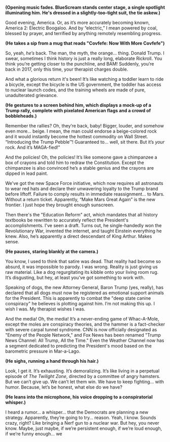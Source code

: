 **(Opening music fades. BlueScream stands center stage, a single spotlight illuminating him. He's dressed in a slightly-too-tight suit, the tie askew.)**

Good evening, America. Or, as it’s more accurately becoming known, America 2: Electric Boogaloo. And by “electric,” I mean powered by coal, blessed by prayer, and terrified by anything remotely resembling progress.

**(He takes a sip from a mug that reads "Covfefe: Now With More Covfefe")**

So, yeah, *he’s* back. The man, the myth, the orange… thing. Donald Trump. I swear, sometimes I think history is just a really long, elaborate Rickroll. You think you’re getting closer to the punchline, and BAM! Suddenly, you’re back in 2017, only this time, your therapist charges double.

And what a glorious return it's been! It’s like watching a toddler learn to ride a bicycle, except the bicycle is the US government, the toddler has access to nuclear launch codes, and the training wheels are made of pure, unadulterated grievance.

**(He gestures to a screen behind him, which displays a mock-up of a Trump rally, complete with pixelated American flags and a crowd of bobbleheads.)**

Remember the rallies? Oh, they’re back, baby! Bigger, louder, and somehow even more… beige. I mean, the man could endorse a beige-colored rock and it would instantly become the hottest commodity on Wall Street. “Introducing the Trump Pebble™! Guaranteed to… well, sit there. But it’s *your* rock. And it’s MAGA-fied!”

And the policies! Oh, the policies! It’s like someone gave a chimpanzee a box of crayons and told him to redraw the Constitution. Except the chimpanzee is also convinced he’s a stable genius and the crayons are dipped in lead paint.

We've got the new Space Force initiative, which now requires all astronauts to wear red hats and declare their unwavering loyalty to the Trump brand before liftoff. Failure to comply results in immediate reassignment… to Mars. Without a return ticket. Apparently, “Make Mars Great Again” is the new frontier. I just hope they brought enough sunscreen.

Then there's the "Education Reform" act, which mandates that all history textbooks be rewritten to accurately reflect the President's accomplishments. I've seen a draft. Turns out, he single-handedly won the Revolutionary War, invented the internet, and taught Einstein everything he knew. Also, he’s apparently a direct descendant of King Arthur. Makes sense.

**(He pauses, staring blankly at the camera.)**

You know, I used to think that satire was dead. That reality had become so absurd, it was impossible to parody. I was wrong. Reality is just giving us raw material. Like a dog regurgitating its kibble onto your living room rug. It’s disgusting, but hey, at least you’ve got something to work with.

Speaking of dogs, the new Attorney General, Baron Trump (yes, really), has declared that all dogs must now be registered as emotional support animals for the President. This is apparently to combat the "deep state canine conspiracy" he believes is plotting against him. I’m not making this up. I wish I was. My therapist wishes I was.

And the media! Oh, the media! It’s a never-ending game of Whac-A-Mole, except the moles are conspiracy theories, and the hammer is a fact-checker with severe carpal tunnel syndrome. CNN is now officially designated as "Enemy of the People Network," and Fox News has been renamed "Trump News Channel: All Trump, All the Time." Even the Weather Channel now has a segment dedicated to predicting the President's mood based on the barometric pressure in Mar-a-Lago.

**(He sighs, running a hand through his hair.)**

Look, I get it. It’s exhausting. It’s demoralizing. It’s like living in a perpetual episode of *The Twilight Zone*, directed by a committee of angry hamsters. But we can’t give up. We can’t let them win. We have to keep fighting… with humor. Because, let’s be honest, what else do we have?

**(He leans into the microphone, his voice dropping to a conspiratorial whisper.)**

I heard a rumor… a whisper… that the Democrats are planning a new strategy. Apparently, they’re going to try… reason. Yeah, I know. Sounds crazy, right? Like bringing a Nerf gun to a nuclear war. But hey, you never know. Maybe, just maybe, if we’re persistent enough, if we’re loud enough, if we’re funny enough… we